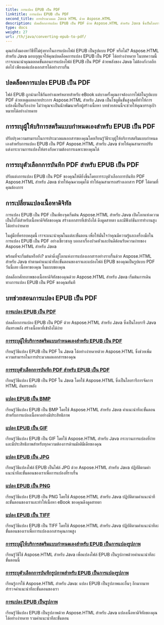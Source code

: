 ```yaml
---
title: การแปลง EPUB เป็น PDF
linktitle: การแปลง EPUB เป็น PDF
second_title: การประมวลผล Java HTML ด้วย Aspose.HTML
description: ปลดล็อกการแปลง EPUB เป็น PDF ด้วย Aspose.HTML สำหรับ Java ซึ่งเป็นไลบรารี Java อันทรงพลัง สร้างเนื้อหาที่เข้าถึงได้ง่าย
type: docs
weight: 27
url: /th/java/converting-epub-to-pdf/
---
```


คุณกำลังมองหาวิธีที่ไม่ยุ่งยากในการแปลงไฟล์ EPUB เป็นรูปแบบ PDF หรือไม่? Aspose.HTML สำหรับ Java มอบกุญแจให้คุณปลดล็อคการแปลง EPUB เป็น PDF ได้อย่างง่ายดาย ในบทความนี้ เราจะแนะนำคุณตลอดขั้นตอนการแปลงไฟล์ EPUB เป็น PDF ด้วยพลังของ Java ไม่ต้องกังวลอีกต่อไป เพียงแค่แปลงเอกสารได้อย่างราบรื่น

## ปลดล็อคการแปลง EPUB เป็น PDF

ไฟล์ EPUB ถูกนำมาใช้กันอย่างแพร่หลายสำหรับ eBook แต่บางครั้งคุณอาจต้องการไฟล์ในรูปแบบ PDF ด้วยเหตุผลหลายประการ Aspose.HTML สำหรับ Java เป็นโซลูชั่นขั้นสูงสุดที่ทำให้การแปลงนี้เป็นเรื่องง่าย ไม่ว่าคุณจะเป็นนักพัฒนาหรือผู้สร้างเนื้อหา บทช่วยสอนนี้จะช่วยให้คุณบรรลุเป้าหมายได้อย่างง่ายดาย

## การระบุผู้ให้บริการสตรีมแบบกำหนดเองสำหรับ EPUB เป็น PDF

ปรับปรุงความสามารถในการประมวลผลเอกสารของคุณโดยเรียนรู้วิธีระบุผู้ให้บริการสตรีมแบบกำหนดเองสำหรับการแปลง EPUB เป็น PDF Aspose.HTML สำหรับ Java ช่วยให้คุณสามารถปรับแต่งกระบวนการแปลงให้ตรงกับความต้องการเฉพาะของคุณได้

## การระบุตัวเลือกการบันทึก PDF สำหรับ EPUB เป็น PDF

ปรับแต่งการแปลง EPUB เป็น PDF ของคุณให้ดียิ่งขึ้นโดยการระบุตัวเลือกการบันทึก PDF Aspose.HTML สำหรับ Java ช่วยให้คุณควบคุมได้ ทำให้คุณสามารถสร้างเอกสาร PDF ได้ตามที่คุณต้องการ

## การเปลี่ยนแปลงเนื้อหาดิจิทัล

การแปลง EPUB เป็น PDF เป็นเพียงจุดเริ่มต้น Aspose.HTML สำหรับ Java เปิดโลกแห่งความเป็นไปได้สำหรับเนื้อหาดิจิทัลของคุณ สร้างเอกสารที่เข้าถึงได้ ดึงดูดสายตา และมีฟังก์ชันการทำงานสูงได้อย่างง่ายดาย

ในคู่มือที่ครอบคลุมนี้ เราจะแนะนำคุณในแต่ละขั้นตอน เพื่อให้มั่นใจว่าคุณมีความรู้และเครื่องมือในการแปลง EPUB เป็น PDF อย่างเชี่ยวชาญ บอกลาเรื่องปวดหัวและยินดีต้อนรับความง่ายของ Aspose.HTML สำหรับ Java

พร้อมที่จะเริ่มต้นหรือยัง? มาดำดิ่งสู่โลกแห่งการแปลงเอกสารอย่างราบรื่นด้วย Aspose.HTML สำหรับ Java ทำตามคำแนะนำทีละขั้นตอนของเราและแปลงไฟล์ EPUB ของคุณเป็นรูปแบบ PDF วันนี้เลย เนื้อหาของคุณ ในแบบของคุณ

ปลดล็อกศักยภาพของเนื้อหาดิจิทัลของคุณด้วย Aspose.HTML สำหรับ Java เริ่มต้นการเดินทางการแปลง EPUB เป็น PDF ของคุณทันที
## บทช่วยสอนการแปลง EPUB เป็น PDF
### [การแปลง EPUB เป็น PDF](./convert-epub-to-pdf/)
ปลดล็อกการแปลง EPUB เป็น PDF ด้วย Aspose.HTML สำหรับ Java ซึ่งเป็นไลบรารี Java อันทรงพลัง สร้างเนื้อหาที่เข้าถึงได้ง่าย
### [การระบุผู้ให้บริการสตรีมแบบกำหนดเองสำหรับ EPUB เป็น PDF](./convert-epub-to-pdf-specify-custom-stream-provider/)
เรียนรู้วิธีแปลง EPUB เป็น PDF ใน Java ได้อย่างง่ายดายด้วย Aspose.HTML ซึ่งช่วยเพิ่มความสามารถในการประมวลผลเอกสารของคุณ
### [การระบุตัวเลือกการบันทึก PDF สำหรับ EPUB เป็น PDF](./convert-epub-to-pdf-specify-pdf-save-options/)
เรียนรู้วิธีแปลง EPUB เป็น PDF ใน Java โดยใช้ Aspose.HTML ซึ่งเป็นไลบรารีการจัดการ HTML อันทรงพลัง
### [แปลง EPUB เป็น BMP](./convert-epub-to-bmp/)
เรียนรู้วิธีแปลง EPUB เป็น BMP โดยใช้ Aspose.HTML สำหรับ Java คำแนะนำทีละขั้นตอนสำหรับการแปลงเนื้อหาอย่างมีประสิทธิภาพ
### [แปลง EPUB เป็น GIF](./convert-epub-to-gif/)
เรียนรู้วิธีแปลง EPUB เป็น GIF โดยใช้ Aspose.HTML สำหรับ Java กระบวนการแปลงที่ง่ายและมีประสิทธิภาพสำหรับทุกความต้องการด้านมัลติมีเดียของคุณ
### [แปลง EPUB เป็น JPG](./convert-epub-to-jpg/)
เรียนรู้วิธีแปลงไฟล์ EPUB เป็นไฟล์ JPG ด้วย Aspose.HTML สำหรับ Java ปฏิบัติตามคำแนะนำทีละขั้นตอนของเราเพื่อการแปลงที่ราบรื่น
### [แปลง EPUB เป็น PNG](./convert-epub-to-png/)
เรียนรู้วิธีแปลง EPUB เป็น PNG โดยใช้ Aspose.HTML สำหรับ Java ปฏิบัติตามคำแนะนำทีละขั้นตอนของเราและทำให้เนื้อหา eBook ของคุณดึงดูดสายตา
### [แปลง EPUB เป็น TIFF](./convert-epub-to-tiff/)
เรียนรู้วิธีแปลง EPUB เป็น TIFF โดยใช้ Aspose.HTML สำหรับ Java ปฏิบัติตามคำแนะนำทีละขั้นตอนของเราเพื่อการแปลงเอกสารคุณภาพสูง
### [การระบุผู้ให้บริการสตรีมแบบกำหนดเองสำหรับ EPUB เป็นการแปลงรูปภาพ](./convert-epub-to-image-specify-custom-stream-provider/)
เรียนรู้วิธีใช้ Aspose.HTML สำหรับ Java เพื่อแปลงไฟล์ EPUB เป็นรูปภาพด้วยคำแนะนำทีละขั้นตอนนี้
### [การระบุตัวเลือกการบันทึกรูปภาพสำหรับ EPUB เป็นการแปลงรูปภาพ](./convert-epub-to-image-specify-image-save-options/)
เรียนรู้การใช้ Aspose.HTML สำหรับ Java: แปลง EPUB เป็นรูปภาพและอื่นๆ อีกมากมาย สำรวจคำแนะนำทีละขั้นตอนของเรา
### [การแปลง EPUB เป็นรูปภาพ](./convert-epub-to-image/)
เรียนรู้วิธีแปลง EPUB เป็นรูปภาพด้วย Aspose.HTML สำหรับ Java แปลงเนื้อหาดิจิทัลของคุณได้อย่างง่ายดาย รวมคำแนะนำทีละขั้นตอน